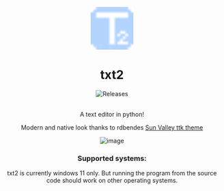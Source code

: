 <div align="center">

<img alt="Logo" src="../assets/logo.png" width="100px" />

# txt2
<a style="text-decoration:none" href="https://github.com/not-nef/txt2/releases">
    <img src="https://img.shields.io/github/v/release/not-nef/txt2?display_name=release&include_prereleases" alt="Releases" />
</a>
<br><br>

A text editor in python!

Modern and native look thanks to rdbendes [Sun Valley ttk theme](https://github.com/rdbende/Sun-Valley-ttk-theme)

![image](https://user-images.githubusercontent.com/83908932/179550991-50887e07-4e35-4250-9667-560d275455bc.png)

### Supported systems:

txt2 is currently windows 11 only.
But running the program from the source code should work on other operating systems.
